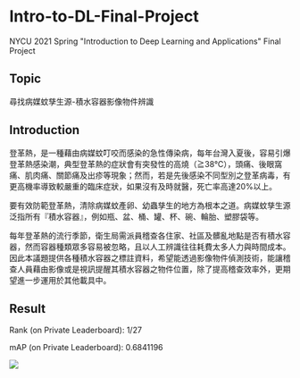 # Intro-to-DL-Final-Project
NYCU 2021 Spring "Introduction to Deep Learning and Applications" Final Project

## Topic
尋找病媒蚊孳生源-積水容器影像物件辨識

## Introduction
登革熱，是一種藉由病媒蚊叮咬而感染的急性傳染病，每年台灣入夏後，容易引爆登革熱感染潮，典型登革熱的症狀會有突發性的高燒（≧38℃），頭痛、後眼窩痛、肌肉痛、關節痛及出疹等現象；然而，若是先後感染不同型別之登革病毒，有更高機率導致較嚴重的臨床症狀，如果沒有及時就醫，死亡率高達20%以上。

要有效防範登革熱，清除病媒蚊產卵、幼蟲孳生的地方為根本之道。病媒蚊孳生源泛指所有『積水容器』，例如瓶、盆、桶、罐、杯、碗、輪胎、塑膠袋等。

每年登革熱的流行季節，衛生局需派員稽查各住家、社區及髒亂地點是否有積水容器，然而容器種類眾多容易被忽略，且以人工辨識往往耗費太多人力與時間成本。因此本議題提供各種積水容器之標註資料，希望能透過影像物件偵測技術，能讓稽查人員藉由影像或是視訊提醒其積水容器之物件位置，除了提高稽查效率外，更期望進一步運用於其他載具中。

## Result
Rank (on Private Leaderboard): 1/27

mAP (on Private Leaderboard): 0.6841196

![](https://i.imgur.com/SFg8QIF.png)
